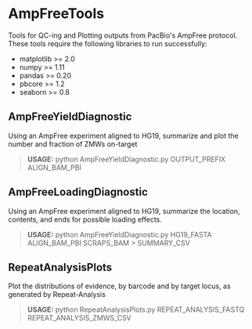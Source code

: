 # AmpFreeTools
Tools for QC-ing and Plotting outputs from PacBio's AmpFree protocol.  These tools require the following libraries to run successfully:

* matplotlib >= 2.0
* numpy >= 1.11
* pandas >= 0.20
* pbcore >= 1.2
* seaborn >= 0.8

## AmpFreeYieldDiagnostic
Using an AmpFree experiment aligned to HG19, summarize and plot the number and fraction of ZMWs on-target
> **USAGE:**  python  AmpFreeYieldDiagnostic.py  OUTPUT_PREFIX  ALIGN_BAM_PBI

## AmpFreeLoadingDiagnostic
Using an AmpFree experiment aligned to HG19, summarize the location, contents, and ends for possible loading effects.
> **USAGE:**  python  AmpFreeYieldDiagnostic.py  HG19_FASTA  ALIGN_BAM_PBI  SCRAPS_BAM  >  SUMMARY_CSV

## RepeatAnalysisPlots
Plot the distributions of evidence, by barcode and by target locus, as generated by Repeat-Analysis
> **USAGE:**  python  RepeatAnalysisPlots.py  REPEAT_ANALYSIS_FASTQ  REPEAT_ANALYSIS_ZMWS_CSV
